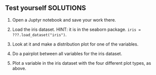 ## Test yourself SOLUTIONS

1. Open a Juptyr notebook and save your work there.

2. Load the iris dataset. HINT: it is in the seaborn package. `iris = ???.load_dataset("iris")`.

3. Look at it and make a distribution plot for one of the variables. 

4. Do a pairplot between all variables for the iris dataset.

5. Plot a variable in the iris dataset with the four different plot types, as above. 

